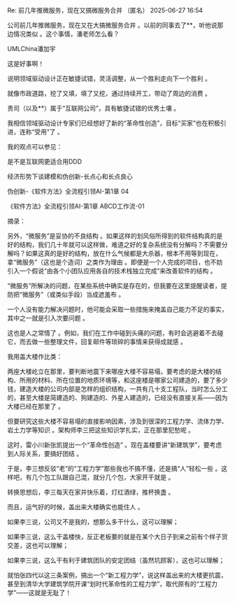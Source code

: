 Re: 前几年推微服务，现在又搞微服务合并
（匿名） 2025-06-27 16:54 

公司前几年推微服务，现在又在大搞微服务合并 。以前的同事去了**，听他说那边情况类似 。这个事情，潘老师怎么看？ 


UMLChina潘加宇 

这是好事啊！ 

说明领域驱动设计正在敏捷试错，灵活调整，从一个胜利走向下一个胜利 。

就像市政道路，挖了又填，填了又挖，通过持续开工，带动了周边的消费 。

贵司（以及**）属于“互联网公司”，具有敏捷试错的优秀土壤 。

我相信领域驱动设计专家们已经想好了新的“革命性创造”，目标“买家”也在积极引进，连称“受用”了 。

我的观点可以参见： 

是不是互联网更适合用DDD 

经济形势下谈建模和伪创新-长点心和长点良心 

伪创新-《软件方法》全流程引领AI-第1章 04 

《软件方法》全流程引领AI-第1章 ABCD工作流-01 


摘录： 

另外，“微服务”是妥协的不良结构 。如果这样的划风俗所得到的软件结构真的是好的结构，我们几十年就可以这样做，难道之好的复杂系统没有分解吗？不需要分解吗？如果这真的是好的结构，放在什么气候都是大杀器，根本不用等到现在，拿“微服务”（这也是个造词）之类作为理由 。即便是一个人完成的项目，也不妨引入一个假说“由各个小团队应用各自的技术栈独立完成”来改善软件的结构 。

“微服务”所解决的问题，在某些系统中确实是存在的，但我要在这里提醒读者，提防把“微服务”（或类似手段）当成遮羞布 。

一个人没有能力解决问题时，他可能会采取一些措施来掩盖自己能力不足的事实，其中之一就是引入次要问题 。

这也是人之常情了 。例如，我们在工作中碰到头痛的问题，有时会逃避着不去碰它，而去做一些整理文件，回复邮件等琐碎的事情来获得成就感 。

我用盖大楼作比类： 

两座大楼屹立在那里，要判断地震下来哪座大楼不容易塌，要考虑的是大楼的结构、所用的材料、所在位置的地质环境等，和这座楼是哪家公司建造的，要了多少钱，建造大楼的公司内部是怎样的组织结构，一共有几十支工程队，当时怎么分工的，甚至大楼是简建造的、狗建造的、外星人建造的，已经没有直接关系——因为大楼已经在那里了 。

但要研究这些大楼不容易塌的直接影响因素，涉及到很深的工程力学、流体力学、岩土力学等知识 。架构师李三把这些知识学扎实，正在那里犯愁呢 。

这时，雷小川新张凯提出一个“革命性创造” 。现在盖楼要讲“新建筑学”，要考虑到人际关系，要搞好团结 。

于是，李三想反驳“老”的“工程力学”那些我也不搞不懂，还是搞“人”轻松一些 。这样吧，有几个包工队跟自己混，就分几个包，大家开干就是 。

转换思想后，李三每天在家并快乐着，灯红酒绿，推杯换盏 。

而且，运气好的时候，盖出来大楼确实也能住人 。

如果李三说，公司又不是我的，想那么多干什么，这可以理解； 

如果李三说，这么干盖楼快，反正老板要的就是在某个大日子到来之前有个样子货交差，这也可以理解； 

如果李三说，这么干有利于建筑团队的安定团结（虽然坑顾客），这也可以理解； 

就怕张四代以这三条案例，搞出一个“新工程力学”，说这样盖出来的大楼更抗震，甚至到清华大学建筑学院开课“划时代革命性的工程力学”，取代原有的“工程力学”——这就是无耻了！
